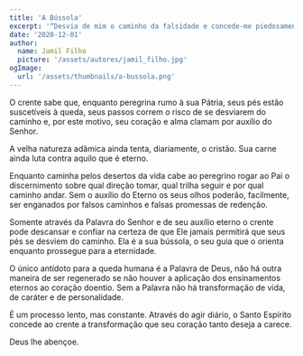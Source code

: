 ```yaml
---
title: 'A Bússola'
excerpt: '“Desvia de mim o caminho da falsidade e concede-me piedosamente a tua lei” – Salmo 119.29'
date: '2020-12-01'
author:
  name: Jamil Filho
  picture: '/assets/autores/jamil_filho.jpg'
ogImage:
  url: '/assets/thumbnails/a-bussola.png'
---
```


O crente sabe que, enquanto peregrina rumo à sua Pátria, seus pés estão suscetíveis à queda, seus passos correm o risco de se desviarem do caminho e, por este motivo, seu coração e alma clamam por auxílio do Senhor.

A velha natureza adâmica ainda tenta, diariamente, o cristão. Sua carne ainda luta contra aquilo que é eterno.

Enquanto caminha pelos desertos da vida cabe ao peregrino rogar ao Pai o discernimento sobre qual direção tomar, qual trilha seguir e por qual caminho andar. Sem o auxílio do Eterno os seus olhos poderão, facilmente, ser enganados por falsos caminhos e falsas promessas de redenção.

Somente através da Palavra do Senhor e de seu auxílio eterno o crente pode descansar e confiar na certeza de que Ele jamais permitirá que seus pés se desviem do caminho. Ela é a sua bússola, o seu guia que o orienta enquanto prossegue para a eternidade.

O único antídoto para a queda humana é a Palavra de Deus, não há outra maneira de ser regenerado se não houver a aplicação dos ensinamentos eternos ao coração doentio. Sem a Palavra não há transformação de vida, de caráter e de personalidade.

É um processo lento, mas constante. Através do agir diário, o Santo Espírito concede ao crente a transformação que seu coração tanto deseja a carece.

Deus lhe abençoe.